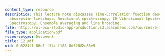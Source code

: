```yaml
---
content_type: resource
description: This lecture note discusses Time-Correlation function description of
  absorption lineshape, Rotational spectroscopy, IR Vibrational Spectroscopy, Raman
  Spectroscopy, Ensemble averaging and line broading.
file: https://ol-ocw-studio-app-production.s3.amazonaws.com/courses/5-74-introductory-quantum-mechanics-ii-spring-2004/0a5284f186d1f34ef1888d32082c86e9_12.pdf
file_type: application/pdf
resourcetype: Document
title: 12.pdf
uid: 0a5284f1-86d1-f34e-f188-8d32082c86e9
---
```


